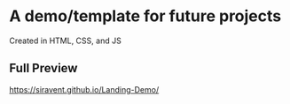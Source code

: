 # A demo/template for future projects
Created in HTML, CSS, and JS

## Full Preview
https://siravent.github.io/Landing-Demo/
